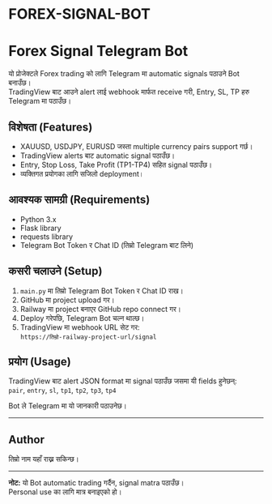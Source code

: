 # FOREX-SIGNAL-BOT
# Forex Signal Telegram Bot

यो प्रोजेक्टले Forex trading को लागि Telegram मा automatic signals पठाउने Bot बनाउँछ।  
TradingView बाट आउने alert लाई webhook मार्फत receive गरी, Entry, SL, TP हरु Telegram मा पठाउँछ।

## विशेषता (Features)

- XAUUSD, USDJPY, EURUSD जस्ता multiple currency pairs support गर्छ।  
- TradingView alerts बाट automatic signal पठाउँछ।  
- Entry, Stop Loss, Take Profit (TP1-TP4) सहित signal पठाउँछ।  
- व्यक्तिगत प्रयोगका लागि सजिलो deployment।

## आवश्यक सामग्री (Requirements)

- Python 3.x  
- Flask library  
- requests library  
- Telegram Bot Token र Chat ID (तिम्रो Telegram बाट लिने)

## कसरी चलाउने (Setup)

1. `main.py` मा तिम्रो Telegram Bot Token र Chat ID राख।
2. GitHub मा project upload गर।  
3. Railway मा project बनाएर GitHub repo connect गर।  
4. Deploy गरेपछि, Telegram Bot चल्न थाल्छ।  
5. TradingView मा webhook URL सेट गर:  
   `https://तिम्रो-railway-project-url/signal`  

## प्रयोग (Usage)

TradingView बाट alert JSON format मा signal पठाउँछ जसमा यी fields हुनेछन्:  
`pair`, `entry`, `sl`, `tp1`, `tp2`, `tp3`, `tp4`  

Bot ले Telegram मा यो जानकारी पठाउनेछ।

---

## Author

तिम्रो नाम यहाँ राख्न सकिन्छ।

---

**नोट:** यो Bot automatic trading गर्दैन, signal matra पठाउँछ।  
Personal use का लागि मात्र बनाइएको हो।
